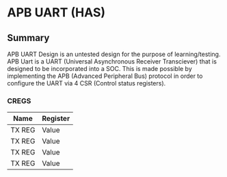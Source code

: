 # APB UART (HAS) #

## Summary ##
APB UART Design is an untested design for the purpose of learning/testing. APB Uart is a UART (Universal Asynchronous Receiver Transciever) that is designed to be incorporated into a SOC. 
This is made possible by implementing the APB (Advanced Peripheral Bus) protocol in order to configure the UART via 4 CSR (Control status registers). 



### CREGS ###

| Name | Register|
|------|------|
| TX REG | Value| 
| TX REG | Value| 
| TX REG | Value| 
| TX REG | Value| 


